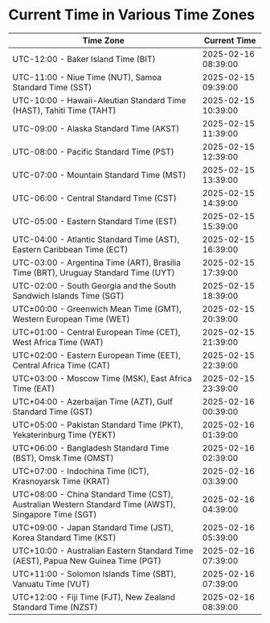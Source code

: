 # Current Time in Various Time Zones

| Time Zone | Current Time |
|-----------|--------------|
| UTC-12:00 - Baker Island Time (BIT) | 2025-02-16 08:39:00 |
| UTC-11:00 - Niue Time (NUT), Samoa Standard Time (SST) | 2025-02-15 09:39:00 |
| UTC-10:00 - Hawaii-Aleutian Standard Time (HAST), Tahiti Time (TAHT) | 2025-02-15 10:39:00 |
| UTC-09:00 - Alaska Standard Time (AKST) | 2025-02-15 11:39:00 |
| UTC-08:00 - Pacific Standard Time (PST) | 2025-02-15 12:39:00 |
| UTC-07:00 - Mountain Standard Time (MST) | 2025-02-15 13:39:00 |
| UTC-06:00 - Central Standard Time (CST) | 2025-02-15 14:39:00 |
| UTC-05:00 - Eastern Standard Time (EST) | 2025-02-15 15:39:00 |
| UTC-04:00 - Atlantic Standard Time (AST), Eastern Caribbean Time (ECT) | 2025-02-15 16:39:00 |
| UTC-03:00 - Argentina Time (ART), Brasília Time (BRT), Uruguay Standard Time (UYT) | 2025-02-15 17:39:00 |
| UTC-02:00 - South Georgia and the South Sandwich Islands Time (SGT) | 2025-02-15 18:39:00 |
| UTC±00:00 - Greenwich Mean Time (GMT), Western European Time (WET) | 2025-02-15 20:39:00 |
| UTC+01:00 - Central European Time (CET), West Africa Time (WAT) | 2025-02-15 21:39:00 |
| UTC+02:00 - Eastern European Time (EET), Central Africa Time (CAT) | 2025-02-15 22:39:00 |
| UTC+03:00 - Moscow Time (MSK), East Africa Time (EAT) | 2025-02-15 23:39:00 |
| UTC+04:00 - Azerbaijan Time (AZT), Gulf Standard Time (GST) | 2025-02-16 00:39:00 |
| UTC+05:00 - Pakistan Standard Time (PKT), Yekaterinburg Time (YEKT) | 2025-02-16 01:39:00 |
| UTC+06:00 - Bangladesh Standard Time (BST), Omsk Time (OMST) | 2025-02-16 02:39:00 |
| UTC+07:00 - Indochina Time (ICT), Krasnoyarsk Time (KRAT) | 2025-02-16 03:39:00 |
| UTC+08:00 - China Standard Time (CST), Australian Western Standard Time (AWST), Singapore Time (SGT) | 2025-02-16 04:39:00 |
| UTC+09:00 - Japan Standard Time (JST), Korea Standard Time (KST) | 2025-02-16 05:39:00 |
| UTC+10:00 - Australian Eastern Standard Time (AEST), Papua New Guinea Time (PGT) | 2025-02-16 07:39:00 |
| UTC+11:00 - Solomon Islands Time (SBT), Vanuatu Time (VUT) | 2025-02-16 07:39:00 |
| UTC+12:00 - Fiji Time (FJT), New Zealand Standard Time (NZST) | 2025-02-16 08:39:00 |
